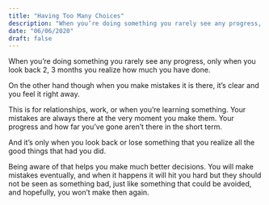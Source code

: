 ```yaml
---
title: "Having Too Many Choices"
description: "When you’re doing something you rarely see any progress, only when you look back 2, 3 months you realize how much you have done."
date: "06/06/2020"
draft: false
---
```


When you’re doing something you rarely see any progress, only when you look back 2, 3 months you realize how much you have done.

On the other hand though when you make mistakes it is there, it’s clear and you feel it right away.

This is for relationships, work, or when you’re learning something. Your mistakes are always there at the very moment you make them. Your progress and how far you’ve gone aren’t there in the short term.

And it’s only when you look back or lose something that you realize all the good things that had you did.

Being aware of that helps you make much better decisions. You will make mistakes eventually, and when it happens it will hit you hard but they should not be seen as something bad, just like something that could be avoided, and hopefully, you won’t make then again.